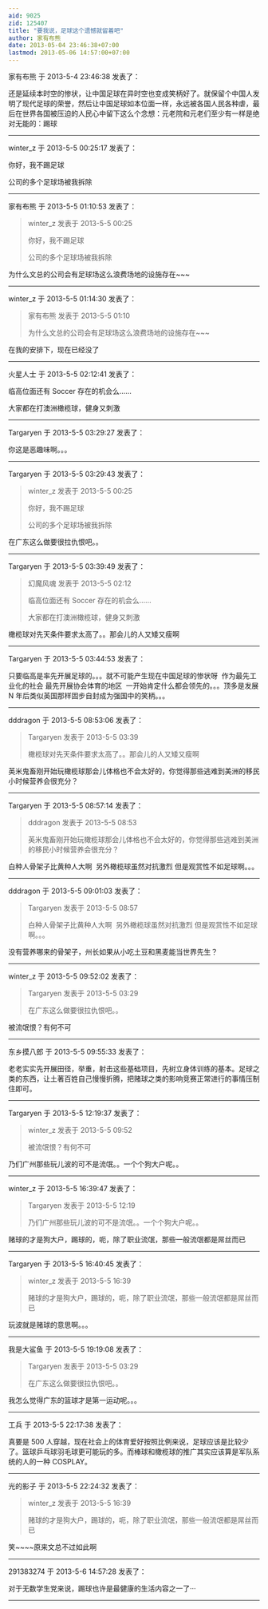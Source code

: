 ```yaml
---
aid: 9025
zid: 125407
title: "要我说，足球这个遗憾就留着吧"
author: 家有布熊
date: 2013-05-04 23:46:38+07:00
lastmod: 2013-05-06 14:57:00+07:00
---
```


家有布熊 于 2013-5-4 23:46:38 发表了：

还是延续本时空的惨状，让中国足球在异时空也变成笑柄好了。就保留个中国人发明了现代足球的荣誉，然后让中国足球如本位面一样，永远被各国人民各种虐，最后在世界各国被压迫的人民心中留下这么个念想：元老院和元老们至少有一样是绝对无能的：踢球

---

winter_z 于 2013-5-5 00:25:17 发表了：

你好，我不踢足球

公司的多个足球场被我拆除

---

家有布熊 于 2013-5-5 01:10:53 发表了：

> winter_z 发表于 2013-5-5 00:25
>
> 你好，我不踢足球
>
> 公司的多个足球场被我拆除

为什么文总的公司会有足球场这么浪费场地的设施存在~~~

---

winter_z 于 2013-5-5 01:14:30 发表了：

> 家有布熊 发表于 2013-5-5 01:10
>
> 为什么文总的公司会有足球场这么浪费场地的设施存在~~~

在我的安排下，现在已经没了

---

火星人士 于 2013-5-5 02:12:41 发表了：

临高位面还有 Soccer 存在的机会么……

大家都在打澳洲橄榄球，健身又刺激

---

Targaryen 于 2013-5-5 03:29:27 发表了：

你这是恶趣味啊。。。

---

Targaryen 于 2013-5-5 03:29:43 发表了：

> winter_z 发表于 2013-5-5 00:25
>
> 你好，我不踢足球
>
> 公司的多个足球场被我拆除

在广东这么做要很拉仇恨吧。。

---

Targaryen 于 2013-5-5 03:39:49 发表了：

> 幻魔风魂 发表于 2013-5-5 02:12
>
> 临高位面还有 Soccer 存在的机会么……
>
> 大家都在打澳洲橄榄球，健身又刺激

橄榄球对先天条件要求太高了。。那会儿的人又矮又瘦啊

---

Targaryen 于 2013-5-5 03:44:53 发表了：

只要临高是率先开展足球的。。。就不可能产生现在中国足球的惨状呀&nbsp;&nbsp;作为最先工业化的社会 最先开展协会体育的地区&nbsp;&nbsp;一开始肯定什么都会领先的。。。顶多是发展 N 年后类似英国那样固步自封成为强国中的笑柄。。。

---

dddragon 于 2013-5-5 08:53:06 发表了：

> Targaryen 发表于 2013-5-5 03:39
>
> 橄榄球对先天条件要求太高了。。那会儿的人又矮又瘦啊

英米鬼畜刚开始玩橄榄球那会儿体格也不会太好的，你觉得那些逃难到美洲的移民小时候营养会很充分？

---

Targaryen 于 2013-5-5 08:57:14 发表了：

> dddragon 发表于 2013-5-5 08:53
>
> 英米鬼畜刚开始玩橄榄球那会儿体格也不会太好的，你觉得那些逃难到美洲的移民小时候营养会很充分？

白种人骨架子比黄种人大啊&nbsp;&nbsp;另外橄榄球虽然对抗激烈 但是观赏性不如足球啊。。。

---

dddragon 于 2013-5-5 09:01:03 发表了：

> Targaryen 发表于 2013-5-5 08:57
>
> 白种人骨架子比黄种人大啊&nbsp;&nbsp;另外橄榄球虽然对抗激烈 但是观赏性不如足球啊。。。

没有营养哪来的骨架子，州长如果从小吃土豆和黑麦能当世界先生？

---

winter_z 于 2013-5-5 09:52:02 发表了：

> Targaryen 发表于 2013-5-5 03:29
>
> 在广东这么做要很拉仇恨吧。。

被流氓恨？有何不可

---

东乡摸八郎 于 2013-5-5 09:55:33 发表了：

老老实实先开展田径，举重，射击这些基础项目，先树立身体训练的基本。足球之类的东西，让土著百姓自己慢慢折腾，把赌球之类的影响竞赛正常进行的事情压制住即可。

---

Targaryen 于 2013-5-5 12:19:37 发表了：

> winter_z 发表于 2013-5-5 09:52
>
> 被流氓恨？有何不可

乃们广州那些玩儿波的可不是流氓。。一个个狗大户呢。。

---

winter_z 于 2013-5-5 16:39:47 发表了：

> Targaryen 发表于 2013-5-5 12:19
>
> 乃们广州那些玩儿波的可不是流氓。。一个个狗大户呢。。

赌球的才是狗大户，踢球的，呃，除了职业流氓，那些一般流氓都是屌丝而已

---

Targaryen 于 2013-5-5 16:40:45 发表了：

> winter_z 发表于 2013-5-5 16:39
>
> 赌球的才是狗大户，踢球的，呃，除了职业流氓，那些一般流氓都是屌丝而已

玩波就是赌球的意思啊。。。

---

我是大鲨鱼 于 2013-5-5 19:19:08 发表了：

> Targaryen 发表于 2013-5-5 03:29
>
> 在广东这么做要很拉仇恨吧。。

我怎么觉得广东的篮球才是第一运动呢。。。

---

工兵 于 2013-5-5 22:17:38 发表了：

真要是 500 人穿越，现在社会上的体育爱好按照比例来说，足球应该是比较少了。篮球乒乓球羽毛球更可能玩的多。而棒球和橄榄球的推广其实应该算是军队系统的人的一种 COSPLAY。

---

光的影子 于 2013-5-5 22:24:32 发表了：

> winter_z 发表于 2013-5-5 16:39
>
> 赌球的才是狗大户，踢球的，呃，除了职业流氓，那些一般流氓都是屌丝而已

笑~~~~原来文总不过如此啊

---

291383274 于 2013-5-6 14:57:28 发表了：

对于无数学生党来说，踢球也许是最健康的生活内容之一了···

---
